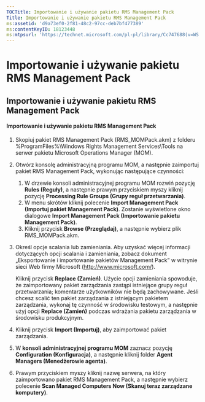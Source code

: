 ```yaml
---
TOCTitle: Importowanie i używanie pakietu RMS Management Pack
Title: Importowanie i używanie pakietu RMS Management Pack
ms:assetid: 'd9a73ef0-2f81-48c2-97cc-deb7bf477389'
ms:contentKeyID: 18123448
ms:mtpsurl: 'https://technet.microsoft.com/pl-pl/library/Cc747688(v=WS.10)'
---
```


Importowanie i używanie pakietu RMS Management Pack
===================================================

Importowanie i używanie pakietu RMS Management Pack
---------------------------------------------------

#### Importowanie i używanie pakietu RMS Management Pack

1.  Skopiuj pakiet RMS Management Pack (RMS\_MOMPack.akm) z folderu %ProgramFiles%\\Windows Rights Management Services\\Tools na serwer pakietu Microsoft Operations Manager (MOM).

2.  Otwórz konsolę administracyjną programu MOM, a następnie zaimportuj pakiet RMS Management Pack, wykonując następujące czynności:

    1.  W drzewie konsoli administracyjnej programu MOM rozwiń pozycję **Rules (Reguły)**, a następnie prawym przyciskiem myszy kliknij pozycję **Processing Rule Groups (Grupy reguł przetwarzania)**.
    2.  W menu skrótów kliknij polecenie **Import Management Pack (Importuj pakiet Management Pack)**. Zostanie wyświetlone okno dialogowe **Import Management Pack (Importowanie pakietu Management Pack)**.
    3.  Kliknij przycisk **Browse (Przeglądaj)**, a następnie wybierz plik RMS\_MOMPack.akm.

3.  Określ opcje scalania lub zamieniania. Aby uzyskać więcej informacji dotyczących opcji scalania i zamieniania, zobacz dokument „Eksportowanie i importowanie pakietów Management Pack” w witrynie sieci Web firmy Microsoft (http://www.microsoft.com/).

    Kliknij przycisk **Replace (Zamień)**. Użycie opcji zamieniania spowoduje, że zaimportowany pakiet zarządzania zastąpi istniejące grupy reguł przetwarzania; komentarze użytkowników nie będą zachowywane. Jeśli chcesz scalić ten pakiet zarządzania z istniejącym pakietem zarządzania, wykonaj tę czynność w środowisku testowym, a następnie użyj opcji **Replace (Zamień)** podczas wdrażania pakietu zarządzania w środowisku produkcyjnym.

4.  Kliknij przycisk **Import (Importuj)**, aby zaimportować pakiet zarządzania.

5.  W **konsoli administracyjnej programu MOM** zaznacz pozycję **Configuration (Konfiguracja)**, a następnie kliknij folder **Agent Managers (Menedżerowie agenta)**.

6.  Prawym przyciskiem myszy kliknij nazwę serwera, na który zaimportowano pakiet RMS Management Pack, a następnie wybierz polecenie **Scan Managed Computers Now (Skanuj teraz zarządzane komputery)**.
